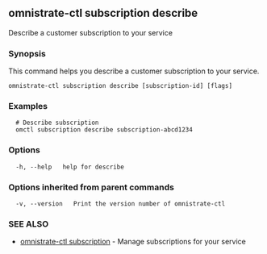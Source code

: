 ## omnistrate-ctl subscription describe

Describe a customer subscription to your service

### Synopsis

This command helps you describe a customer subscription to your service.

```
omnistrate-ctl subscription describe [subscription-id] [flags]
```

### Examples

```
  # Describe subscription
  omctl subscription describe subscription-abcd1234
```

### Options

```
  -h, --help   help for describe
```

### Options inherited from parent commands

```
  -v, --version   Print the version number of omnistrate-ctl
```

### SEE ALSO

* [omnistrate-ctl subscription](omnistrate-ctl_subscription.md)	 - Manage subscriptions for your service

